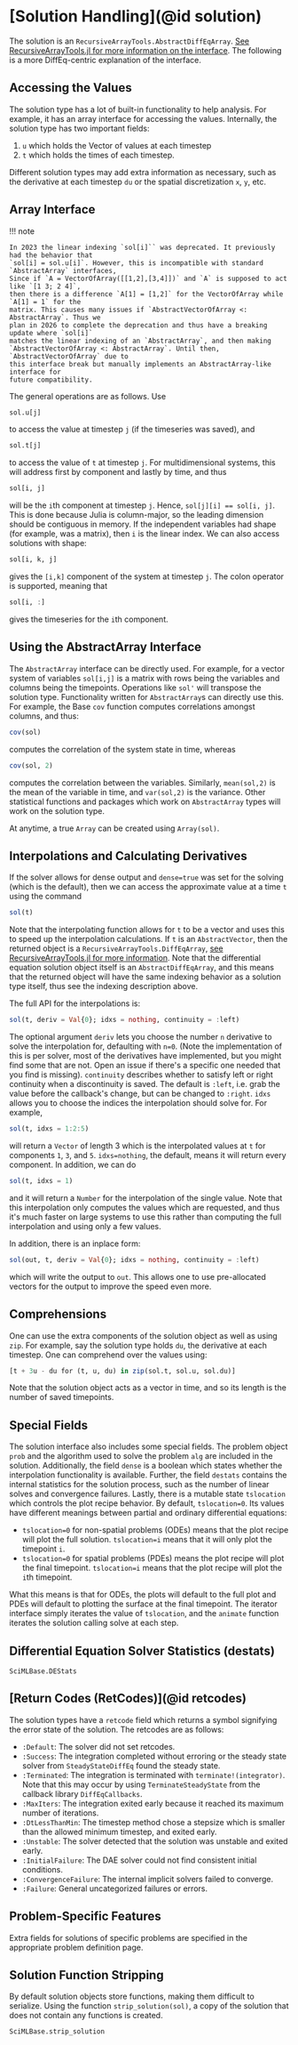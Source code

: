 # [Solution Handling](@id solution)

The solution is an `RecursiveArrayTools.AbstractDiffEqArray`. 
[See RecursiveArrayTools.jl for more information on the interface](https://docs.sciml.ai/RecursiveArrayTools/stable/).
The following is a more DiffEq-centric explanation of the interface.

## Accessing the Values

The solution type has a lot of built-in functionality to help analysis. For example,
it has an array interface for accessing the values. Internally, the solution type
has two important fields:

 1. `u` which holds the Vector of values at each timestep
 2. `t` which holds the times of each timestep.

Different solution types may add extra information as necessary, such as the
derivative at each timestep `du` or the spatial discretization `x`, `y`, etc.

## Array Interface

!!! note

    In 2023 the linear indexing `sol[i]`` was deprecated. It previously had the behavior that
    `sol[i] = sol.u[i]`. However, this is incompatible with standard `AbstractArray` interfaces,
    Since if `A = VectorOfArray([[1,2],[3,4]])` and `A` is supposed to act like `[1 3; 2 4]`,
    then there is a difference `A[1] = [1,2]` for the VectorOfArray while `A[1] = 1` for the
    matrix. This causes many issues if `AbstractVectorOfArray <: AbstractArray`. Thus we
    plan in 2026 to complete the deprecation and thus have a breaking update where `sol[i]`
    matches the linear indexing of an `AbstractArray`, and then making
    `AbstractVectorOfArray <: AbstractArray`. Until then, `AbstractVectorOfArray` due to
    this interface break but manually implements an AbstractArray-like interface for
    future compatibility.

The general operations are as follows. Use

```julia
sol.u[j]
```

to access the value at timestep `j` (if the timeseries was saved), and

```julia
sol.t[j]
```

to access the value of `t` at timestep `j`. For multidimensional systems, this
will address first by component and lastly by time, and thus

```julia
sol[i, j]
```

will be the `i`th component at timestep `j`. Hence, `sol[j][i] == sol[i, j]`. This is done because Julia is column-major, 
so the leading dimension should be contiguous in memory. If the independent variables had shape
(for example, was a matrix), then `i` is the linear index. We can also access
solutions with shape:

```julia
sol[i, k, j]
```

gives the `[i,k]` component of the system at timestep `j`. The colon operator is
supported, meaning that

```julia
sol[i, :]
```

gives the timeseries for the `i`th component.

## Using the AbstractArray Interface

The `AbstractArray` interface can be directly used. For example, for a vector
system of variables `sol[i,j]` is a matrix with rows being the variables and
columns being the timepoints. Operations like `sol'` will
transpose the solution type. Functionality written for `AbstractArray`s can
directly use this. For example, the Base `cov` function computes correlations
amongst columns, and thus:

```julia
cov(sol)
```

computes the correlation of the system state in time, whereas

```julia
cov(sol, 2)
```

computes the correlation between the variables. Similarly, `mean(sol,2)` is the
mean of the variable in time, and `var(sol,2)` is the variance. Other statistical
functions and packages which work on `AbstractArray` types will work on the
solution type.

At anytime, a true `Array` can be created using `Array(sol)`.

## Interpolations and Calculating Derivatives

If the solver allows for dense output and `dense=true` was set for the solving
(which is the default), then we can access the approximate value
at a time `t` using the command

```julia
sol(t)
```

Note that the interpolating function allows for `t` to be a vector and uses this to speed up the interpolation calculations. If `t` is an `AbstractVector`, then
the returned object is a `RecursiveArrayTools.DiffEqArray`, [see RecursiveArrayTools.jl for more information](https://docs.sciml.ai/RecursiveArrayTools/stable/).
Note that the differential equation solution object itself is an `AbstractDiffEqArray`, and this means that the returned object will have the same indexing
behavior as a solution type itself, thus see the indexing description above.

The full API for the interpolations is:

```julia
sol(t, deriv = Val{0}; idxs = nothing, continuity = :left)
```

The optional argument `deriv` lets you choose the number `n` derivative to solve the interpolation for, defaulting with `n=0`. (Note the implementation of this is per solver, most of the derivatives have implemented, but you might find some that are not. Open an issue if there's a specific one needed that you find is missing). `continuity` describes whether to satisfy left or right continuity when a discontinuity is saved. The default is `:left`, i.e. grab the value before the callback's change, but can be changed to `:right`. `idxs` allows you to choose the indices the interpolation should solve for. For example,

```julia
sol(t, idxs = 1:2:5)
```

will return a `Vector` of length 3 which is the interpolated values at `t` for components `1`, `3`, and `5`. `idxs=nothing`, the default, means it will return every component. In addition, we can do

```julia
sol(t, idxs = 1)
```

and it will return a `Number` for the interpolation of the single value. Note that this interpolation only computes the values which are requested, and thus it's much faster on large systems to use this rather than computing the full interpolation and using only a few values.

In addition, there is an inplace form:

```julia
sol(out, t, deriv = Val{0}; idxs = nothing, continuity = :left)
```

which will write the output to `out`. This allows one to use pre-allocated vectors for the output to improve the speed even more.

## Comprehensions

One can use the extra components of the solution object as well as using `zip`. For
example, say the solution type holds `du`, the derivative at each timestep. One
can comprehend over the values using:

```julia
[t + 3u - du for (t, u, du) in zip(sol.t, sol.u, sol.du)]
```

Note that the solution object acts as a vector in time, and so its length is the
number of saved timepoints.

## Special Fields

The solution interface also includes some special fields. The problem object
`prob` and the algorithm used to solve the problem `alg` are included in the
solution. Additionally, the field `dense` is a boolean which states whether
the interpolation functionality is available. Further, the field `destats`
contains the internal statistics for the solution process, such as the number
of linear solves and convergence failures. Lastly, there is a mutable state
`tslocation` which controls the plot recipe behavior. By default, `tslocation=0`.
Its values have different meanings between partial and ordinary differential equations:

  - `tslocation=0`  for non-spatial problems (ODEs) means that the plot recipe
    will plot the full solution. `tslocation=i` means that it will only plot the
    timepoint `i`.
  - `tslocation=0` for spatial problems (PDEs) means the plot recipe will plot
    the final timepoint. `tslocation=i` means that the plot recipe will plot the
    `i`th timepoint.

What this means is that for ODEs, the plots will default to the full plot and PDEs
will default to plotting the surface at the final timepoint. The iterator interface
simply iterates the value of `tslocation`, and the `animate` function iterates
the solution calling solve at each step.

## Differential Equation Solver Statistics (destats)

```@docs
SciMLBase.DEStats
```

## [Return Codes (RetCodes)](@id retcodes)

The solution types have a `retcode` field which returns a symbol signifying the
error state of the solution. The retcodes are as follows:

  - `:Default`: The solver did not set retcodes.
  - `:Success`: The integration completed without erroring or the steady state solver
    from `SteadyStateDiffEq` found the steady state.
  - `:Terminated`: The integration is terminated with `terminate!(integrator)`.
    Note that this may occur by using `TerminateSteadyState` from the callback
    library `DiffEqCallbacks`.
  - `:MaxIters`: The integration exited early because it reached its maximum number
    of iterations.
  - `:DtLessThanMin`: The timestep method chose a stepsize which is smaller than the
    allowed minimum timestep, and exited early.
  - `:Unstable`: The solver detected that the solution was unstable and exited early.
  - `:InitialFailure`: The DAE solver could not find consistent initial conditions.
  - `:ConvergenceFailure`: The internal implicit solvers failed to converge.
  - `:Failure`: General uncategorized failures or errors.

## Problem-Specific Features

Extra fields for solutions of specific problems are specified in the appropriate
problem definition page.

## Solution Function Stripping

By default solution objects store functions, making them difficult to serialize. Using the function
`strip_solution(sol)`, a copy of the solution that does not contain any functions is created.

```@docs
SciMLBase.strip_solution
```

